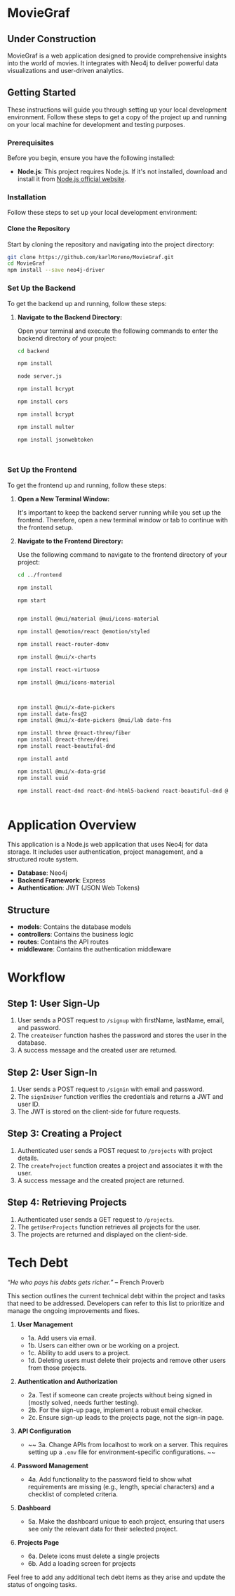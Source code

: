 # MovieGraf

## Under Construction

MovieGraf is a web application designed to provide comprehensive insights into the world of movies. It integrates with Neo4j to deliver powerful data visualizations and user-driven analytics.

## Getting Started

These instructions will guide you through setting up your local development environment. Follow these steps to get a copy of the project up and running on your local machine for development and testing purposes.

### Prerequisites

Before you begin, ensure you have the following installed:

- **Node.js**: This project requires Node.js. If it's not installed, download and install it from [Node.js official website](https://nodejs.org/).

### Installation

Follow these steps to set up your local development environment:

#### Clone the Repository

Start by cloning the repository and navigating into the project directory:

```bash
git clone https://github.com/karlMoreno/MovieGraf.git
cd MovieGraf
npm install --save neo4j-driver
```

### Set Up the Backend

To get the backend up and running, follow these steps:

1. **Navigate to the Backend Directory:**

   Open your terminal and execute the following commands to enter the backend directory of your project:

   ```bash
   cd backend

   npm install

   node server.js

   npm install bcrypt

   npm install cors

   npm install bcrypt

   npm install multer

   npm install jsonwebtoken




   ```

### Set Up the Frontend

To get the frontend up and running, follow these steps:

1. **Open a New Terminal Window:**

   It's important to keep the backend server running while you set up the frontend. Therefore, open a new terminal window or tab to continue with the frontend setup.

2. **Navigate to the Frontend Directory:**

   Use the following command to navigate to the frontend directory of your project:

   ```bash
   cd ../frontend

   npm install

   npm start


   npm install @mui/material @mui/icons-material

   npm install @emotion/react @emotion/styled

   npm install react-router-domv

   npm install @mui/x-charts

   npm install react-virtuoso

   npm install @mui/icons-material

   

   npm install @mui/x-date-pickers
   npm install date-fns@2
   npm install @mui/x-date-pickers @mui/lab date-fns

   npm install three @react-three/fiber
   npm install @react-three/drei
   npm install react-beautiful-dnd

   npm install antd

   npm install @mui/x-data-grid
   npm install uuid

   npm install react-dnd react-dnd-html5-backend react-beautiful-dnd @mui/material antd



   ```



# Application Overview

This application is a Node.js web application that uses Neo4j for data storage. It includes user authentication, project management, and a structured route system.

- **Database**: Neo4j
- **Backend Framework**: Express
- **Authentication**: JWT (JSON Web Tokens)

## Structure

- **models**: Contains the database models
- **controllers**: Contains the business logic
- **routes**: Contains the API routes
- **middleware**: Contains the authentication middleware


# Workflow

## Step 1: User Sign-Up
1. User sends a POST request to `/signup` with firstName, lastName, email, and password.
2. The `createUser` function hashes the password and stores the user in the database.
3. A success message and the created user are returned.

## Step 2: User Sign-In
1. User sends a POST request to `/signin` with email and password.
2. The `signInUser` function verifies the credentials and returns a JWT and user ID.
3. The JWT is stored on the client-side for future requests.

## Step 3: Creating a Project
1. Authenticated user sends a POST request to `/projects` with project details.
2. The `createProject` function creates a project and associates it with the user.
3. A success message and the created project are returned.

## Step 4: Retrieving Projects
1. Authenticated user sends a GET request to `/projects`.
2. The `getUserProjects` function retrieves all projects for the user.
3. The projects are returned and displayed on the client-side.


# Tech Debt

*“He who pays his debts gets richer.”* – French Proverb


This section outlines the current technical debt within the project and tasks that need to be addressed. Developers can refer to this list to prioritize and manage the ongoing improvements and fixes.

1. **User Management**
   - 1a. Add users via email.
   - 1b. Users can either own or be working on a project.
   - 1c. Ability to add users to a project.
   - 1d. Deleting users must delete their projects and remove other users from those projects.

2. **Authentication and Authorization**
   - 2a. Test if someone can create projects without being signed in (mostly solved, needs further testing).
   - 2b. For the sign-up page, implement a robust email checker.
   - 2c. Ensure sign-up leads to the projects page, not the sign-in page.

3. **API Configuration**
   - ~~ 3a. Change APIs from localhost to work on a server. This requires setting up a `.env` file for environment-specific configurations. ~~

4. **Password Management**
   - 4a. Add functionality to the password field to show what requirements are missing (e.g., length, special characters) and a checklist of completed criteria.

5. **Dashboard**
   - 5a. Make the dashboard unique to each project, ensuring that users see only the relevant data for their selected project.

6. **Projects Page**
   - 6a. Delete icons must delete a single projects
   - 6b. Add a loading screen for projects 

Feel free to add any additional tech debt items as they arise and update the status of ongoing tasks.
